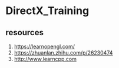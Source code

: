 # DirectX_Training
resources
---------
1. https://learnopengl.com/
2. https://zhuanlan.zhihu.com/p/26230474
3. http://www.learncpp.com
